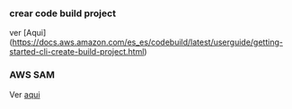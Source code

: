 ### crear code build project
ver [Aqui] (https://docs.aws.amazon.com/es_es/codebuild/latest/userguide/getting-started-cli-create-build-project.html)

### AWS SAM
Ver [aqui](https://docs.aws.amazon.com/es_es/serverless-application-model/latest/developerguide/using-sam-cli.html)